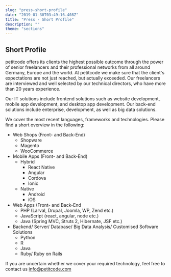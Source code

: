 ```yaml
---
slug: "press-short-profile"
date: "2019-01-30T03:49:16.408Z"
title: "Press - Short Profile"
description: ""
theme: "sections"
---
```


<Sections>
<Section>
<SectionContent>

## Short Profile

petitcode offers its clients the highest possible outcome through the power of senior freelancers and their professional networks from all around Germany, Europe and the world. At petitcode we make sure that the client's expectations are not just reached, but actually exceeded. Our freelancers are interviewed and well selected by our technical directors, who have more than 20 years experience.

Our IT solutions include frontend solutions such as website development, mobile app development, and desktop app development. Our back-end solutions include enterprise, development, as well as big data solutions.

We cover the most recent languages, frameworks and technologies. Please find a short overview in the following:

* Web Shops (Front- and Back-End)
  - Shopware
  - Magento
  - WooCommerce
* Mobile Apps (Front- and Back-End)
  - Hybrid
    + React Native
    + Angular
    + Cordova
    + Ionic
  - Native
    + Android
    + iOS
* Web Apps (Front- and Back-End
  - PHP (Larval, Drupal, Joomla, WP, Zend etc.)
  - JavaScript (react, angular, node etc.)
  - Java (Spring MVC, Struts 2, Hibernate, JSF etc.)
* Backend/ Server/ Database/ Big Data Analysis/ Customised Software Solutions
  - Python
  - R
  - Java
  - Ruby/ Ruby on Rails

If you are uncertain whether we cover your required technology, feel free to contact us [info@petitcode.com](mailto:info@petitcode.com)

</SectionContent>
</Section>
</Sections>
